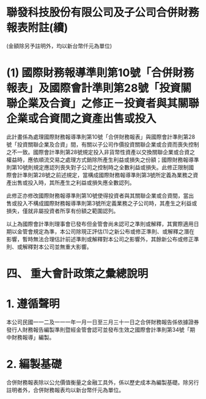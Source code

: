 # 聯發科技股份有限公司及子公司合併財務報表附註(續)

(金額除另予註明外，均以新台幣仟元為單位)

# (1) 國際財務報導準則第10號「合併財務報表」及國際會計準則第28號「投資關聯企業及合資」之修正－投資者與其關聯企業或合資間之資產出售或投入

此計畫係為處理國際財務報導準則第10號「合併財務報表」與國際會計準則第28號「投資關聯企業及合資」間，有關以子公司作價投資關聯企業或合資而喪失控制之不一致。國際會計準則第28號規定投入非貨幣性資產以交換關聯企業或合資之權益時，應依順流交易之處理方式銷除所產生利益或損失之份額；國際財務報導準則第10號則規定應認列喪失對子公司之控制時之全數利益或損失。此修正限制國際會計準則第28號之前述規定，當構成國際財務報導準則第3號所定義為業務之資產出售或投入時，其所產生之利益或損失應全數認列。

此修正亦修改國際財務報導準則第10號使得投資者與其關聯企業或合資間，當出售或投入不構成國際財務報導準則第3號所定義業務之子公司時，其產生之利益或損失，僅就非屬投資者所享有份額之範圍認列。

以上為國際會計準則理事會已發布但金管會尚未認可之準則或解釋，其實際適用日期以金管會規定為準，本公司除現正評估(1)之新公布或修正準則、或解釋之潛在影響，暫時無法合理估計前述準則或解釋對本公司之影響外，其餘新公布或修正準則、或解釋對本公司並無重大影響。

# 四、 重大會計政策之彙總說明

# 1. 遵循聲明

本公司民國一一二及一一一年一月一日至三月三十一日之合併財務報告係依據證券發行人財務報告編製準則暨經金管會認可並發布生效之國際會計準則第34號「期中財務報導」編製。

# 2. 編製基礎

合併財務報表除以公允價值衡量之金融工具外，係以歷史成本為編製基礎。除另行註明者外，合併財務報表均以新台幣仟元為單位。